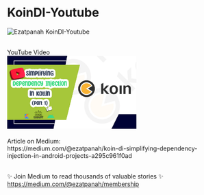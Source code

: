 # KoinDI-Youtube

<img alt="Ezatpanah  KoinDI-Youtube" src="https://emojipedia-us.s3.amazonaws.com/content/2020/04/05/yt.png" width="3%"></a>

<br>
YouTube Video 
<br> 
<a href="https://www.youtube.com/watch?v=VownL4Z_B3U" target="_blank"><img alt="Ezatpanah KoinDI-Youtube" src="koin-youtube.jpg" width="60%"></a>


<br> 
<br> 
Article on Medium:
<br>
https://medium.com/@ezatpanah/koin-di-simplifying-dependency-injection-in-android-projects-a295c961f0ad
<br>
<br>

✨ Join Medium to read thousands of valuable stories ✨
<br>
https://medium.com/@ezatpanah/membership

